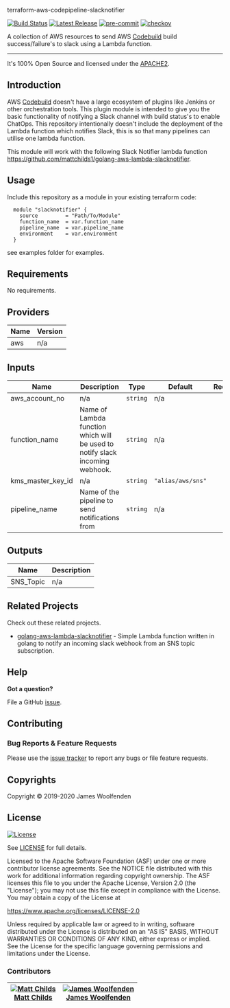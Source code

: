 terraform-aws-codepipeline-slacknotifier

[![Build Status](https://github.com/jameswoolfenden/terraform-aws-codepipeline-slacknotifier/workflows/Verify%20and%20Bump/badge.svg?branch=master)](https://github.com/jameswoolfenden/terraform-aws-codepipeline-slacknotifier)
[![Latest Release](https://img.shields.io/github/release/jameswoolfenden/terraform-aws-codepipeline-slacknotifier.svg)](https://github.com/jameswoolfenden/terraform-aws-codepipeline-slacknotifier/releases/latest)
[![pre-commit](https://img.shields.io/badge/pre--commit-enabled-brightgreen?logo=pre-commit&logoColor=white)](https://github.com/pre-commit/pre-commit)
[![checkov](https://img.shields.io/badge/checkov-verified-brightgreen)](https://www.checkov.io/)

A collection of AWS resources to send AWS [Codebuild](https://aws.amazon.com/codebuild/) build success/failure's to slack using a Lambda function.

---

It's 100% Open Source and licensed under the [APACHE2](LICENSE).

## Introduction

AWS [Codebuild](https://aws.amazon.com/codebuild/) doesn't have a large ecosystem of plugins like Jenkins or other orchestration tools. This plugin module is intended to give you the basic functionality of notifying a Slack channel with build status's to enable ChatOps.
This repository intentionally doesn't include the deployment of the Lambda function which notifies Slack, this is so that many pipelines can utilise one lambda function.

This module will work with the following Slack Notifier lambda function <https://github.com/mattchilds1/golang-aws-lambda-slacknotifier>.

## Usage

Include this repository as a module in your existing terraform code:

```hcl
  module "slacknotifier" {
    source         = "Path/To/Module"
    function_name  = var.function_name
    pipeline_name  = var.pipeline_name
    environment    = var.environment
  }
```

see examples folder for examples.

<!-- BEGINNING OF PRE-COMMIT-TERRAFORM DOCS HOOK -->

## Requirements

No requirements.

## Providers

| Name | Version |
| ---- | ------- |
| aws  | n/a     |

## Inputs

| Name              | Description                                                                  | Type     | Default           | Required |
| ----------------- | ---------------------------------------------------------------------------- | -------- | ----------------- | :------: |
| aws_account_no    | n/a                                                                          | `string` | n/a               |   yes    |
| function_name     | Name of Lambda function which will be used to notify slack incoming webhook. | `string` | n/a               |   yes    |
| kms_master_key_id | n/a                                                                          | `string` | `"alias/aws/sns"` |    no    |
| pipeline_name     | Name of the pipeline to send notifications from                              | `string` | n/a               |   yes    |

## Outputs

| Name      | Description |
| --------- | ----------- |
| SNS_Topic | n/a         |

<!-- END OF PRE-COMMIT-TERRAFORM DOCS HOOK -->

## Related Projects

Check out these related projects.

- [golang-aws-lambda-slacknotifier](https://github.com/mattchilds1/golang-aws-lambda-slacknotifier) - Simple Lambda function written in golang to notify an incoming slack webhook from an SNS topic subscription.

## Help

**Got a question?**

File a GitHub [issue](https://github.com/jameswoolfenden/terraform-aws-codepipeline-slacknotifier/issues).

## Contributing

### Bug Reports & Feature Requests

Please use the [issue tracker](https://github.com/jameswoolfenden/terraform-aws-codepipeline-slacknotifier/issues) to report any bugs or file feature requests.

## Copyrights

Copyright © 2019-2020 James Woolfenden

## License

[![License](https://img.shields.io/badge/License-Apache%202.0-blue.svg)](https://opensource.org/licenses/Apache-2.0)

See [LICENSE](LICENSE) for full details.

Licensed to the Apache Software Foundation (ASF) under one
or more contributor license agreements. See the NOTICE file
distributed with this work for additional information
regarding copyright ownership. The ASF licenses this file
to you under the Apache License, Version 2.0 (the
"License"); you may not use this file except in compliance
with the License. You may obtain a copy of the License at

<https://www.apache.org/licenses/LICENSE-2.0>

Unless required by applicable law or agreed to in writing,
software distributed under the License is distributed on an
"AS IS" BASIS, WITHOUT WARRANTIES OR CONDITIONS OF ANY
KIND, either express or implied. See the License for the
specific language governing permissions and limitations
under the License.

### Contributors

| [![Matt Childs][mattchilds1_avatar]][mattchilds1_homepage]<br/>[Matt Childs][mattchilds1_homepage] | [![James Woolfenden][jameswoolfenden_avatar]][jameswoolfenden_homepage]<br/>[James Woolfenden][jameswoolfenden_homepage] |
| -------------------------------------------------------------------------------------------------- | ------------------------------------------------------------------------------------------------------------------------ |

[mattchilds1_homepage]: https://github.com/mattchilds1
[mattchilds1_avatar]: https://github.com/mattchilds1.png?size=150
[jameswoolfenden_homepage]: https://github.com/jameswoolfenden
[jameswoolfenden_avatar]: https://github.com/jameswoolfenden.png?size=150
[github]: https://github.com/jameswoolfenden
[linkedin]: https://www.linkedin.com/in/jameswoolfenden/
[twitter]: https://twitter.com/JimWoolfenden
[share_twitter]: https://twitter.com/intent/tweet/?text=terraform-aws-codepipeline-slacknotifier&url=https://github.com/jameswoolfenden/terraform-aws-codepipeline-slacknotifier
[share_linkedin]: https://www.linkedin.com/shareArticle?mini=true&title=terraform-aws-codepipeline-slacknotifier&url=https://github.com/jameswoolfenden/terraform-aws-codepipeline-slacknotifier
[share_reddit]: https://reddit.com/submit/?url=https://github.com/jameswoolfenden/terraform-aws-codepipeline-slacknotifier
[share_facebook]: https://facebook.com/sharer/sharer.php?u=https://github.com/jameswoolfenden/terraform-aws-codepipeline-slacknotifier
[share_email]: mailto:?subject=terraform-aws-codepipeline-slacknotifier&body=https://github.com/jameswoolfenden/terraform-aws-codepipeline-slacknotifier

